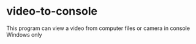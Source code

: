 # video-to-console
This program can view a video from computer files or camera in console
Windows only

